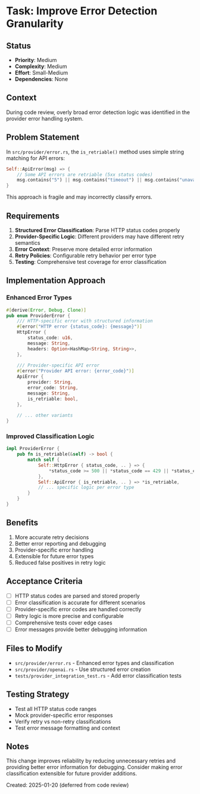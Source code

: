 # Task: Improve Error Detection Granularity

## Status  
- **Priority**: Medium
- **Complexity**: Medium
- **Effort**: Small-Medium
- **Dependencies**: None

## Context
During code review, overly broad error detection logic was identified in the provider error handling system.

## Problem Statement
In `src/provider/error.rs`, the `is_retriable()` method uses simple string matching for API errors:
```rust
Self::ApiError(msg) => {
    // Some API errors are retriable (5xx status codes)
    msg.contains("5") || msg.contains("timeout") || msg.contains("unavailable")
}
```

This approach is fragile and may incorrectly classify errors.

## Requirements
1. **Structured Error Classification**: Parse HTTP status codes properly
2. **Provider-Specific Logic**: Different providers may have different retry semantics
3. **Error Context**: Preserve more detailed error information
4. **Retry Policies**: Configurable retry behavior per error type
5. **Testing**: Comprehensive test coverage for error classification

## Implementation Approach

### Enhanced Error Types
```rust
#[derive(Error, Debug, Clone)]
pub enum ProviderError {
    /// HTTP-specific error with structured information
    #[error("HTTP error {status_code}: {message}")]
    HttpError {
        status_code: u16,
        message: String,
        headers: Option<HashMap<String, String>>,
    },
    
    /// Provider-specific API error
    #[error("Provider API error: {error_code}")]
    ApiError {
        provider: String,
        error_code: String,
        message: String,
        is_retriable: bool,
    },
    
    // ... other variants
}
```

### Improved Classification Logic
```rust
impl ProviderError {
    pub fn is_retriable(&self) -> bool {
        match self {
            Self::HttpError { status_code, .. } => {
                *status_code >= 500 || *status_code == 429 || *status_code == 408
            },
            Self::ApiError { is_retriable, .. } => *is_retriable,
            // ... specific logic per error type
        }
    }
}
```

## Benefits
1. More accurate retry decisions
2. Better error reporting and debugging
3. Provider-specific error handling
4. Extensible for future error types
5. Reduced false positives in retry logic

## Acceptance Criteria
- [ ] HTTP status codes are parsed and stored properly
- [ ] Error classification is accurate for different scenarios
- [ ] Provider-specific error codes are handled correctly
- [ ] Retry logic is more precise and configurable
- [ ] Comprehensive tests cover edge cases
- [ ] Error messages provide better debugging information

## Files to Modify
- `src/provider/error.rs` - Enhanced error types and classification
- `src/provider/openai.rs` - Use structured error creation
- `tests/provider_integration_test.rs` - Add error classification tests

## Testing Strategy
- Test all HTTP status code ranges
- Mock provider-specific error responses  
- Verify retry vs non-retry classifications
- Test error message formatting and context

## Notes
This change improves reliability by reducing unnecessary retries and providing better error information for debugging. Consider making error classification extensible for future provider additions.

Created: 2025-01-20 (deferred from code review)
